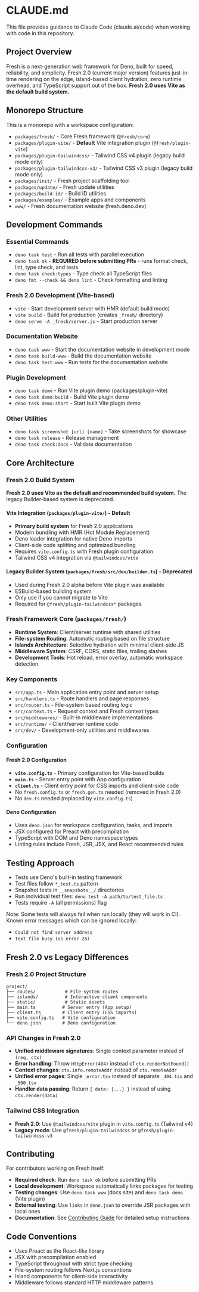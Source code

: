 # CLAUDE.md

This file provides guidance to Claude Code (claude.ai/code) when working with
code in this repository.

## Project Overview

Fresh is a next-generation web framework for Deno, built for speed, reliability,
and simplicity. Fresh 2.0 (current major version) features just-in-time
rendering on the edge, island-based client hydration, zero runtime overhead, and
TypeScript support out of the box. **Fresh 2.0 uses Vite as the default build
system.**

## Monorepo Structure

This is a monorepo with a workspace configuration:

- `packages/fresh/` - Core Fresh framework (`@fresh/core`)
- `packages/plugin-vite/` - **Default** Vite integration plugin
  (`@fresh/plugin-vite`)
- `packages/plugin-tailwindcss/` - Tailwind CSS v4 plugin (legacy build mode
  only)
- `packages/plugin-tailwindcss-v3/` - Tailwind CSS v3 plugin (legacy build mode
  only)
- `packages/init/` - Fresh project scaffolding tool
- `packages/update/` - Fresh update utilities
- `packages/build-id/` - Build ID utilities
- `packages/examples/` - Example apps and components
- `www/` - Fresh documentation website (fresh.deno.dev)

## Development Commands

### Essential Commands

- `deno task test` - Run all tests with parallel execution
- `deno task ok` - **REQUIRED before submitting PRs** - runs format check, lint,
  type check, and tests
- `deno task check:types` - Type check all TypeScript files
- `deno fmt --check && deno lint` - Check formatting and linting

### Fresh 2.0 Development (Vite-based)

- `vite` - Start development server with HMR (default build mode)
- `vite build` - Build for production (creates `_fresh/` directory)
- `deno serve -A _fresh/server.js` - Start production server

### Documentation Website

- `deno task www` - Start the documentation website in development mode
- `deno task build-www` - Build the documentation website
- `deno task test:www` - Run tests for the documentation website

### Plugin Development

- `deno task demo` - Run Vite plugin demo (packages/plugin-vite)
- `deno task demo:build` - Build Vite plugin demo
- `deno task demo:start` - Start built Vite plugin demo

### Other Utilities

- `deno task screenshot [url] [name]` - Take screenshots for showcase
- `deno task release` - Release management
- `deno task check:docs` - Validate documentation

## Core Architecture

### Fresh 2.0 Build System

**Fresh 2.0 uses Vite as the default and recommended build system.** The legacy
Builder-based system is deprecated.

#### Vite Integration (`packages/plugin-vite/`) - Default

- **Primary build system** for Fresh 2.0 applications
- Modern bundling with HMR (Hot Module Replacement)
- Deno loader integration for native Deno imports
- Client-side code splitting and optimized bundling
- Requires `vite.config.ts` with Fresh plugin configuration
- Tailwind CSS v4 integration via `@tailwindcss/vite`

#### Legacy Builder System (`packages/fresh/src/dev/builder.ts`) - Deprecated

- Used during Fresh 2.0 alpha before Vite plugin was available
- ESBuild-based building system
- Only use if you cannot migrate to Vite
- Required for `@fresh/plugin-tailwindcss*` packages

### Fresh Framework Core (`packages/fresh/`)

- **Runtime System**: Client/server runtime with shared utilities
- **File-system Routing**: Automatic routing based on file structure
- **Islands Architecture**: Selective hydration with minimal client-side JS
- **Middleware System**: CSRF, CORS, static files, trailing slashes
- **Development Tools**: Hot reload, error overlay, automatic workspace
  detection

### Key Components

- `src/app.ts` - Main application entry point and server setup
- `src/handlers.ts` - Route handlers and page responses
- `src/router.ts` - File-system based routing logic
- `src/context.ts` - Request context and Fresh context types
- `src/middlewares/` - Built-in middleware implementations
- `src/runtime/` - Client/server runtime code
- `src/dev/` - Development-only utilities and middlewares

### Configuration

#### Fresh 2.0 Configuration

- **`vite.config.ts`** - Primary configuration for Vite-based builds
- **`main.ts`** - Server entry point with App configuration
- **`client.ts`** - Client entry point for CSS imports and client-side code
- No `fresh.config.ts` or `fresh.gen.ts` needed (removed in Fresh 2.0)
- No `dev.ts` needed (replaced by `vite.config.ts`)

#### Deno Configuration

- Uses `deno.json` for workspace configuration, tasks, and imports
- JSX configured for Preact with precompilation
- TypeScript with DOM and Deno namespace types
- Linting rules include Fresh, JSR, JSX, and React recommended rules

## Testing Approach

- Tests use Deno's built-in testing framework
- Test files follow `*_test.ts` pattern
- Snapshot tests in `__snapshots__/` directories
- Run individual test files: `deno test -A path/to/test_file.ts`
- Tests require `-A` (all permissions) flag

Note: Some tests will always fail when run locally (they will work in CI). Known
error messages which can be ignored locally:

- `Could not find server address`
- `Text file busy (os error 26)`

## Fresh 2.0 vs Legacy Differences

### Fresh 2.0 Project Structure

```
project/
├── routes/           # File-system routes
├── islands/          # Interactive client components
├── static/           # Static assets
├── main.ts          # Server entry (App setup)
├── client.ts        # Client entry (CSS imports)
├── vite.config.ts   # Vite configuration
└── deno.json        # Deno configuration
```

### API Changes in Fresh 2.0

- **Unified middleware signatures**: Single context parameter instead of
  `(req, ctx)`
- **Error handling**: Throw `HttpError(404)` instead of `ctx.renderNotFound()`
- **Context changes**: `ctx.info.remoteAddr` instead of `ctx.remoteAddr`
- **Unified error pages**: Single `_error.tsx` instead of separate `_404.tsx`
  and `_500.tsx`
- **Handler data passing**: Return `{ data: {...} }` instead of using
  `ctx.render(data)`

### Tailwind CSS Integration

- **Fresh 2.0**: Use `@tailwindcss/vite` plugin in `vite.config.ts` (Tailwind
  v4)
- **Legacy mode**: Use `@fresh/plugin-tailwindcss` or
  `@fresh/plugin-tailwindcss-v3`

## Contributing

For contributors working on Fresh itself:

- **Required check**: Run `deno task ok` before submitting PRs
- **Local development**: Workspace automatically links packages for testing
- **Testing changes**: Use `deno task www` (docs site) and `deno task demo`
  (Vite plugin)
- **External testing**: Use `links` in `deno.json` to override JSR packages with
  local ones
- **Documentation**: See
  [Contributing Guide](https://fresh.deno.dev/docs/contributing) for detailed
  setup instructions

## Code Conventions

- Uses Preact as the React-like library
- JSX with precompilation enabled
- TypeScript throughout with strict type checking
- File-system routing follows Next.js conventions
- Island components for client-side interactivity
- Middleware follows standard HTTP middleware patterns
